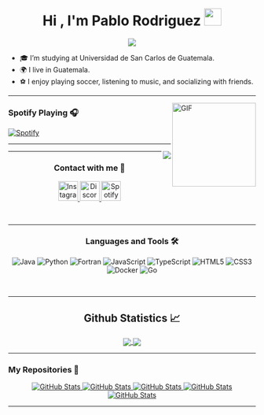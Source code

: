<h1 align="center">Hi , I'm Pablo Rodriguez <img src="https://media.giphy.com/media/hvRJCLFzcasrR4ia7z/giphy.gif" width="35"></h1>
<p align="center">
  <a href="https://github.com/DenverCoder1/readme-typing-svg">
    <img src="https://readme-typing-svg.herokuapp.com?font=Time+New+Roman&color=%2300FF00&size=25&center=true&vCenter=true&width=600&height=100&lines=6th+Semester+Engineering+Student;Passionate+about+Programming+Logic;Eager+to+Learn+and+Explore">
  </a>
</p>

- 🎓 I’m studying at Universidad de San Carlos de Guatemala.
- 🌍 I live in Guatemala.
- ⚽ I enjoy playing soccer, listening to music, and socializing with friends.

---

<img align="right" alt="GIF" height="170px" src="https://media.giphy.com/media/J5B1Y8QZnzXXbLQIBu/giphy.gif" />

### Spotify Playing 🎧

[![Spotify](https://spotify-github-readme.vercel.app/api/spotify?user=5d5tkhfr5ha32s77qzzvvkyeb)](https://open.spotify.com/user/5d5tkhfr5ha32s77qzzvvkyeb?si=cf9cc27efc5f4b57)


---

<img align="right" src="http://estruyf-github.azurewebsites.net/api/VisitorHit?user=PabloR03&repo=PabloR03&countColorcountColor&countColor=%237B1E7B"/>

---

<h3 align="center">Contact with me 📝</h3>

<p align="center">
  <a href="https://www.instagram.com/pablo.03r/">
    <img alt="Instagram" height="40px" src="https://1000marcas.net/wp-content/uploads/2019/11/Instagram-Logo.png" />
  </a>
  <a href="https://discord.com/users/Pabro03">
    <img alt="Discord" height="40px" src="https://static.vecteezy.com/system/resources/previews/018/930/500/original/discord-logo-discord-icon-transparent-free-png.png" />
  </a>
  <a href="https://open.spotify.com/user/5d5tkhfr5ha32s77qzzvvkyeb?si=aca19390f4b14cfc">
    <img alt="Spotify" height="40px" src="https://static.vecteezy.com/system/resources/previews/023/986/494/non_2x/spotify-logo-spotify-logo-transparent-spotify-icon-transparent-free-free-png.png" />
  </a>
</p>

<br />

---


<h3 align="center">Languages and Tools 🛠</h3>

<p align="center">
  <img src="http://img.shields.io/badge/-Java-5B4638?style=flat-square&logo=java&logoColor=ffffff" alt="Java" />
  <img src="http://img.shields.io/badge/-Python-3776AB?style=flat-square&logo=python&logoColor=ffffff" alt="Python" />
  <img src="https://img.shields.io/badge/-Fortran-734F96?style=flat-square&logo=fortran&logoColor=ffffff" alt="Fortran" />
  <img src="https://img.shields.io/badge/-JavaScript-%23F7DF1C?style=flat-square&logo=javascript&logoColor=000000&labelColor=%23F7DF1C&color=%23FFCE5A" alt="JavaScript" />
  <img src="https://img.shields.io/badge/-TypeScript-007ACC?style=flat-square&logo=typescript&logoColor=ffffff" alt="TypeScript" />
  <img src="https://img.shields.io/badge/-HTML5-%23E44D27?style=flat-square&logo=html5&logoColor=ffffff" alt="HTML5" />
  <img src="https://img.shields.io/badge/-CSS3-%231572B6?style=flat-square&logo=css3" alt="CSS3" />
  <img src="https://img.shields.io/badge/-Docker-2496ED?style=flat-square&logo=docker&logoColor=ffffff" alt="Docker" />
  <img src="https://img.shields.io/badge/-Go-00ADD8?style=flat-square&logo=go&logoColor=ffffff" alt="Go" />
</p>

<br/>

---


<h2 align="center"> Github Statistics 📈 </h2>

<div align="center"> 
   <a href="https://github.com/PabloR03">
    <img align="center" src="https://github-readme-stats-sigma-five.vercel.app/api?username=PabloR03&show_icons=true&include_all_commits=true&count_private=true&theme=react&line_height=40" />
  </a>
  <a href="https://github.com/PabloR03">
    <img align="center" src="https://github-readme-stats.vercel.app/api/top-langs/?username=PabloR03&theme=react&line_height=40&hide=css"/>
  </a>
</div>

---

<h3> My Repositories 📂</h3>

<div>
  <p align="center">
    <a href="https://github.com/PabloR03/PF_ORGA_G2">
      <img src="https://github-readme-stats.vercel.app/api/pin/?username=PabloR03&repo=PF_ORGA_G2&theme=tokyonight" alt="GitHub Stats" />
    </a>
    <a href="https://github.com/PabloR03/OLC1_Proyecto2_202201947">
      <img src="https://github-readme-stats.vercel.app/api/pin/?username=PabloR03&repo=OLC1_Proyecto2_202201947&theme=tokyonight" alt="GitHub Stats" />
    </a>
    <a href="https://github.com/PabloR03/IPC2_Proyecto3_202201947">
      <img src="https://github-readme-stats.vercel.app/api/pin/?username=PabloR03&repo=IPC2_Proyecto3_202201947&theme=tokyonight" alt="GitHub Stats" />
    </a>
    <a href="https://github.com/PabloR03/LFP_S2_2023_Proyecto2_202201947">
      <img src="https://github-readme-stats.vercel.app/api/pin/?username=PabloR03&repo=LFP_S2_2023_Proyecto2_202201947&theme=tokyonight" alt="GitHub Stats" />
    </a>
    <a href="https://github.com/PabloR03/IPC1-S12023-Proyecto2-202201947">
      <img src="https://github-readme-stats.vercel.app/api/pin/?username=PabloR03&repo=IPC1-S12023-Proyecto2-202201947&theme=tokyonight" alt="GitHub Stats" />
    </a>
  </p>
</div>

---
